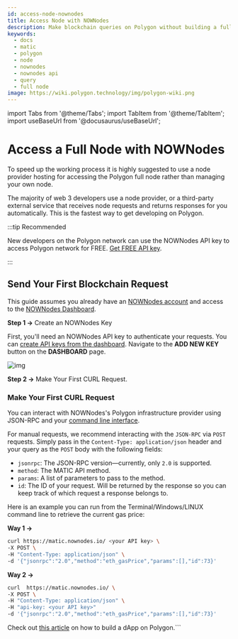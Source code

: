 ```yaml
---
id: access-node-nownodes
title: Access Node with NOWNodes
description: Make blockchain queries on Polygon without building a full node using the NOWNodes API
keywords:
  - docs
  - matic
  - polygon
  - node
  - nownodes
  - nownodes api
  - query 
  - full node
image: https://wiki.polygon.technology/img/polygon-wiki.png
---
```


import Tabs from '@theme/Tabs';
import TabItem from '@theme/TabItem';
import useBaseUrl from '@docusaurus/useBaseUrl';

# Access a Full Node with NOWNodes

To speed up the working process it is highly suggested to use a node provider hosting for accessing the Polygon full node rather than managing your own node.

The majority of web 3 developers use a node provider, or a third-party external service that receives node requests and returns responses for you automatically. This is the fastest way to get developing on Polygon.

:::tip Recommended

New developers on the Polygon network can use the NOWNodes API key to access Polygon network for FREE. [Get FREE API key](https://account.nownodes.io/auth/signup).

:::

## Send Your First Blockchain Request

This guide assumes you already have an [NOWNodes account](https://account.nownodes.io/auth/signup) and access to the [NOWNodes Dashboard](https://account.nownodes.io/profile/dashboard).

**Step 1 &rarr;** Create an NOWNodes Key

First, you'll need an NOWNodes API key to authenticate your requests. You can [create API keys from the dashboard](https://account.nownodes.io/profile/dashboard). 
Navigate to the **ADD NEW KEY** button on the **DASHBOARD** page.

![img](/img/nownodes/add-api-key.png)

**Step 2 &rarr;** Make Your First CURL Request.

### Make Your First CURL Request

You can interact with NOWNodes's Polygon infrastructure provider using JSON-RPC and your [command line interface](https://www.computerhope.com/jargon/c/commandi.htm).

For manual requests, we recommend interacting with the `JSON-RPC` via `POST` requests. Simply pass in the `Content-Type: application/json` header and your query as the `POST` body with the following fields:

* `jsonrpc`: The JSON-RPC version—currently, only `2.0` is supported.
* `method`: The MATIC API method. 
* `params`: A list of parameters to pass to the method.
* `id`: The ID of your request. Will be returned by the response so you can keep track of which request a response belongs to.

Here is an example you can run from the Terminal/Windows/LINUX command line to retrieve the current gas price:

**Way 1 &rarr;**

```bash
curl https://matic.nownodes.io/ <your API key> \
-X POST \
-H "Content-Type: application/json" \
-d '{"jsonrpc":"2.0","method":"eth_gasPrice","params":[],"id":73}'
```

**Way 2 &rarr;**

```bash
curl  https://matic.nownodes.io/ \
-X POST \
-H "Content-Type: application/json" \
-H "api-key: <your API key>"
-d '{"jsonrpc":"2.0","method":"eth_gasPrice","params":[],"id":73}'
```

Check out [this article](https://nownodes.io/blog/polygon-how-to-build-a-dapp-on-polygon/) on how to build a dApp on Polygon.```
